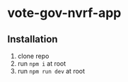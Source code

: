 # vote-gov-nvrf-app

## Installation
1. clone repo
2. run ```npm i``` at root
3. run ```npm run dev``` at root